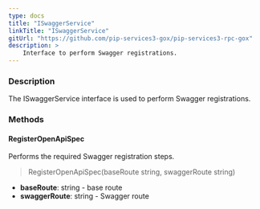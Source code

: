 ```yaml
---
type: docs
title: "ISwaggerService"
linkTitle: "ISwaggerService"
gitUrl: "https://github.com/pip-services3-gox/pip-services3-rpc-gox"
description: >
    Interface to perform Swagger registrations.
---
```


### Description

The  ISwaggerService interface is used to perform Swagger registrations.

### Methods

#### RegisterOpenApiSpec
Performs the required Swagger registration steps.

> RegisterOpenApiSpec(baseRoute string, swaggerRoute string)

- **baseRoute**: string - base route
- **swaggerRoute**: string - Swagger route


